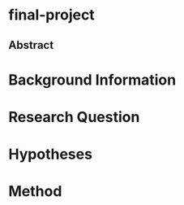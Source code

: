 # final-project

## Abstract

# Background Information

# Research Question

# Hypotheses

# Method

